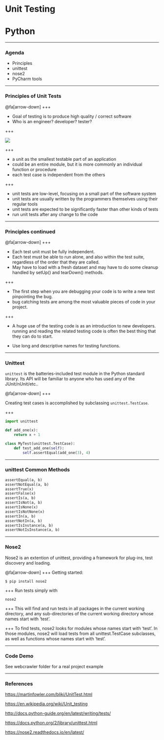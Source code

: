 # Unit Testing
# Python 


---

### Agenda

- Principles
- unittest
- nose2
- PyCharm tools

---

### Principles of Unit Tests

@fa[arrow-down]
+++

- Goal of testing is to produce high quality / correct software
- Who is an engineer? developer? tester?

+++

![](https://martinfowler.com/bliki/images/unitTest/sketch.png)

+++

- a unit as the smallest testable part of an application
- could be an entire module, but it is more commonly an individual function or procedure
- each test case is independent from the others

+++
- unit tests are low-level, focusing on a small part of the software system
- unit tests are usually written by the programmers themselves using their regular tools
- unit tests are expected to be significantly faster than other kinds of tests
- run unit tests after any change to the code


---
### Principles continued

@fa[arrow-down]
+++

- Each test unit must be fully independent. 
- Each test must be able to run alone, and also within the test suite, regardless of the order that they are called. 
- May have to load with a fresh dataset and may have to do some cleanup handled by setUp() and tearDown() methods.

+++

- The first step when you are debugging your code is to write a new test pinpointing the bug. 
- bug catching tests are among the most valuable pieces of code in your project.

+++

- A huge use of the testing code is as an introduction to new developers. running and reading the related testing code is often the best thing that they can do to start.

- Use long and descriptive names for testing functions.

---

### Unittest

`unittest` is the batteries-included test module in the Python standard library. Its API will be familiar to anyone who has used any of the JUnit/nUnit/etc..

@fa[arrow-down]
+++

Creating test cases is accomplished by subclassing `unittest.TestCase`.

+++

```python
import unittest

def add_one(x):
    return x + 1

class MyTest(unittest.TestCase):
    def test_add_one(self):
        self.assertEqual(add_one(3), 4)

```

---
### unittest Common Methods

```python
assertEqual(a, b)
assertNotEqual(a, b) 
assertTrue(x)	 
assertFalse(x)	 
assertIs(a, b)
assertIsNot(a, b)
assertIsNone(x)
assertIsNotNone(x)
assertIn(a, b)
assertNotIn(a, b)
assertIsInstance(a, b)
assertNotIsInstance(a, b)
```

---
### Nose2

Nose2 is an extention of unittest, providing a framework for plug-ins, test discovery and loading.

@fa[arrow-down]
+++
Getting started:
```shell
$ pip install nose2
```

+++
Run tests simply with
```shell
nose2
```

+++
This will find and run tests in all packages in the current working directory, and any sub-directories of the current working directory whose names start with ‘test’.

+++
To find tests, nose2 looks for modules whose names start with ‘test’. In those modules, nose2 will load tests from all unittest.TestCase subclasses, as well as functions whose names start with ‘test’.

---
### Code Demo

See webcrawler folder for a real project example

---

### References

https://martinfowler.com/bliki/UnitTest.html

https://en.wikipedia.org/wiki/Unit_testing

http://docs.python-guide.org/en/latest/writing/tests/

https://docs.python.org/2/library/unittest.html

https://nose2.readthedocs.io/en/latest/